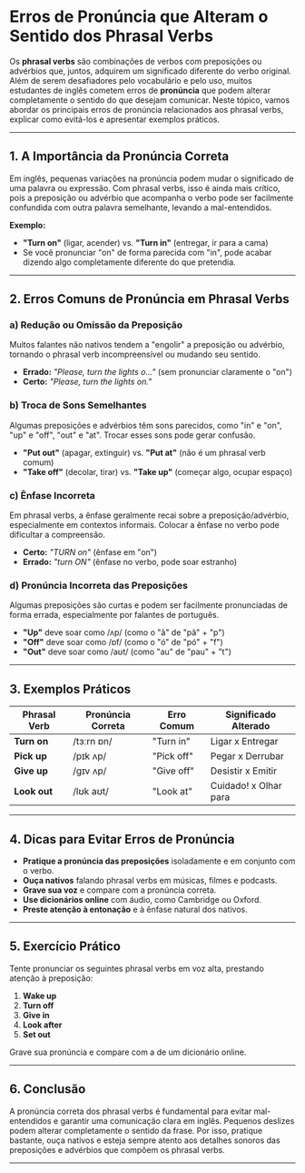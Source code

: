 
# Erros de Pronúncia que Alteram o Sentido dos Phrasal Verbs

Os **phrasal verbs** são combinações de verbos com preposições ou advérbios que, juntos, adquirem um significado diferente do verbo original. Além de serem desafiadores pelo vocabulário e pelo uso, muitos estudantes de inglês cometem erros de **pronúncia** que podem alterar completamente o sentido do que desejam comunicar. Neste tópico, vamos abordar os principais erros de pronúncia relacionados aos phrasal verbs, explicar como evitá-los e apresentar exemplos práticos.

---

## 1. A Importância da Pronúncia Correta

Em inglês, pequenas variações na pronúncia podem mudar o significado de uma palavra ou expressão. Com phrasal verbs, isso é ainda mais crítico, pois a preposição ou advérbio que acompanha o verbo pode ser facilmente confundida com outra palavra semelhante, levando a mal-entendidos.

**Exemplo:**
- **"Turn on"** (ligar, acender) vs. **"Turn in"** (entregar, ir para a cama)
- Se você pronunciar "on" de forma parecida com "in", pode acabar dizendo algo completamente diferente do que pretendia.

---

## 2. Erros Comuns de Pronúncia em Phrasal Verbs

### a) Redução ou Omissão da Preposição

Muitos falantes não nativos tendem a "engolir" a preposição ou advérbio, tornando o phrasal verb incompreensível ou mudando seu sentido.

- **Errado:** *"Please, turn the lights o..."* (sem pronunciar claramente o "on")
- **Certo:** *"Please, turn the lights on."*

### b) Troca de Sons Semelhantes

Algumas preposições e advérbios têm sons parecidos, como "in" e "on", "up" e "off", "out" e "at". Trocar esses sons pode gerar confusão.

- **"Put out"** (apagar, extinguir) vs. **"Put at"** (não é um phrasal verb comum)
- **"Take off"** (decolar, tirar) vs. **"Take up"** (começar algo, ocupar espaço)

### c) Ênfase Incorreta

Em phrasal verbs, a ênfase geralmente recai sobre a preposição/advérbio, especialmente em contextos informais. Colocar a ênfase no verbo pode dificultar a compreensão.

- **Certo:** *"TURN on"* (ênfase em "on")
- **Errado:** *"turn ON"* (ênfase no verbo, pode soar estranho)

### d) Pronúncia Incorreta das Preposições

Algumas preposições são curtas e podem ser facilmente pronunciadas de forma errada, especialmente por falantes de português.

- **"Up"** deve soar como /ʌp/ (como o "ã" de "pã" + "p")
- **"Off"** deve soar como /ɒf/ (como o "ó" de "pó" + "f")
- **"Out"** deve soar como /aʊt/ (como "au" de "pau" + "t")

---

## 3. Exemplos Práticos

| Phrasal Verb | Pronúncia Correta | Erro Comum | Significado Alterado |
|--------------|-------------------|------------|----------------------|
| **Turn on**  | /tɜːrn ɒn/        | "Turn in"  | Ligar x Entregar     |
| **Pick up**  | /pɪk ʌp/          | "Pick off" | Pegar x Derrubar     |
| **Give up**  | /ɡɪv ʌp/          | "Give off" | Desistir x Emitir    |
| **Look out** | /lʊk aʊt/          | "Look at"  | Cuidado! x Olhar para|

---

## 4. Dicas para Evitar Erros de Pronúncia

- **Pratique a pronúncia das preposições** isoladamente e em conjunto com o verbo.
- **Ouça nativos** falando phrasal verbs em músicas, filmes e podcasts.
- **Grave sua voz** e compare com a pronúncia correta.
- **Use dicionários online** com áudio, como Cambridge ou Oxford.
- **Preste atenção à entonação** e à ênfase natural dos nativos.

---

## 5. Exercício Prático

Tente pronunciar os seguintes phrasal verbs em voz alta, prestando atenção à preposição:

1. **Wake up**
2. **Turn off**
3. **Give in**
4. **Look after**
5. **Set out**

Grave sua pronúncia e compare com a de um dicionário online.

---

## 6. Conclusão

A pronúncia correta dos phrasal verbs é fundamental para evitar mal-entendidos e garantir uma comunicação clara em inglês. Pequenos deslizes podem alterar completamente o sentido da frase. Por isso, pratique bastante, ouça nativos e esteja sempre atento aos detalhes sonoros das preposições e advérbios que compõem os phrasal verbs.

---
```